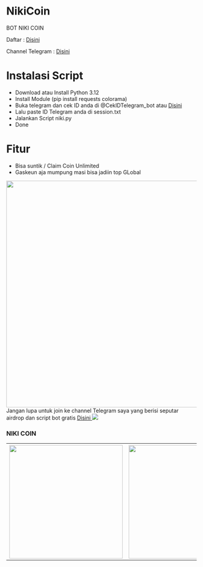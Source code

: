 # NikiCoin
BOT NIKI COIN

Daftar  : <a href="https://t.me/nikicoin_bot?start=6204420741"> Disini </a>

Channel Telegram : <a href="https://t.me/airdrop_ea"> Disini </a>

<h1>Instalasi Script</h1>
<ul>
  <li>Download atau Install Python 3.12</li>
  <li>Install Module (pip install requests colorama)</li>
  <li>Buka telegram dan cek ID anda di @CekIDTelegram_bot atau <a href="https://t.me/CekIDTelegram_bot"> Disini </a> </li>
  <li>Lalu paste ID Telegram anda di session.txt</li>
  <li>Jalankan Script niki.py</li>
  <li>Done</li>
</ul>

<h1>Fitur</h1>
<ul>
  <li>Bisa suntik / Claim Coin Unlimited</li>
  <li>Gaskeun aja mumpung masi bisa jadiin top GLobal</li>
</ul>
<img src="https://i.ibb.co.com/qjYc1th/Screenshot-2024-07-19-233603.png" width="600px">
Jangan lupa untuk join ke channel Telegram saya yang berisi seputar airdrop dan script bot gratis <a href="https://t.me/airdrop_ea"> Disini </a>
<img src="https://img.shields.io/badge/Status-aktif-brightgreen"/>
<h3>NIKI COIN</h3>
<table>
  <tr>
    <th><img src="https://i.ibb.co.com/rsNZ8cB/6113753386441620777.jpg" width="300px"></th>
    <th><img src="https://i.ibb.co.com/G59wf4D/6113753386441620776.jpg" width="300px"></th>
  </tr>
</table>




